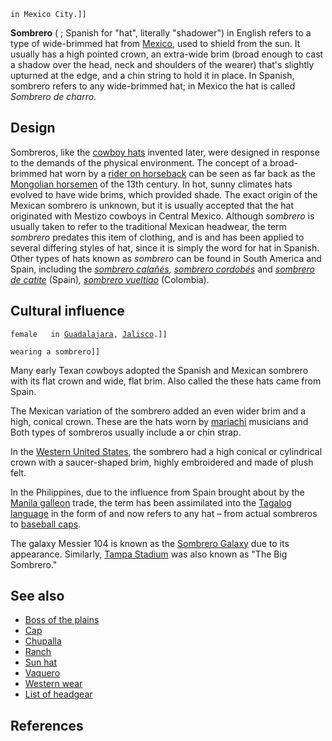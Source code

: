 `in Mexico City.]]`

**Sombrero** ( ; Spanish for "hat", literally "shadower") in English
refers to a type of wide-brimmed hat from [Mexico](Mexico "wikilink"),
used to shield from the sun. It usually has a high pointed crown, an
extra-wide brim (broad enough to cast a shadow over the head, neck and
shoulders of the wearer) that's slightly upturned at the edge, and a
chin string to hold it in place. In Spanish, sombrero refers to any
wide-brimmed hat; in Mexico the hat is called *Sombrero de charro*.

## Design

Sombreros, like the [cowboy hats](cowboy_hat "wikilink") invented later,
were designed in response to the demands of the physical environment.
The concept of a broad-brimmed hat worn by a [rider on
horseback](equestrianism "wikilink") can be seen as far back as the
[Mongolian horsemen](Mongol_invasion_of_Europe "wikilink") of the 13th
century. In hot, sunny climates hats evolved to have wide brims, which
provided shade. The exact origin of the Mexican sombrero is unknown, but
it is usually accepted that the hat originated with Mestizo cowboys in
Central Mexico. Although *sombrero* is usually taken to refer to the
traditional Mexican headwear, the term *sombrero* predates this item of
clothing, and is and has been applied to several differing styles of
hat, since it is simply the word for hat in Spanish. Other types of hats
known as *sombrero* can be found in South America and Spain, including
the *[sombrero calañés](sombrero_calañés "wikilink"), [sombrero
cordobés](sombrero_cordobés "wikilink")* and *[sombrero de
catite](sombrero_de_catite "wikilink")* (Spain)*, [sombrero
vueltiao](sombrero_vueltiao "wikilink")* (Colombia).

## Cultural influence

`female   in `[`Guadalajara`](Guadalajara "wikilink")`, `[`Jalisco`](Jalisco "wikilink")`.]]`

`wearing a sombrero]]`

Many early Texan cowboys adopted the Spanish and Mexican sombrero with
its flat crown and wide, flat brim. Also called the these hats came from
Spain.

The Mexican variation of the sombrero added an even wider brim and a
high, conical crown. These are the hats worn by
[mariachi](mariachi "wikilink") musicians and Both types of sombreros
usually include a or chin strap.

In the [Western United States](Western_United_States "wikilink"), the
sombrero had a high conical or cylindrical crown with a saucer-shaped
brim, highly embroidered and made of plush felt.

In the Philippines, due to the influence from Spain brought about by the
[Manila galleon](Manila_galleon "wikilink") trade, the term has been
assimilated into the [Tagalog language](Tagalog_language "wikilink") in
the form of and now refers to any hat – from actual sombreros to
[baseball caps](baseball_cap "wikilink").

The galaxy Messier 104 is known as the [Sombrero
Galaxy](Sombrero_Galaxy "wikilink") due to its appearance. Similarly,
[Tampa Stadium](Tampa_Stadium "wikilink") was also known as "The Big
Sombrero."

## See also

-   [Boss of the plains](Boss_of_the_plains "wikilink")
-   [Cap](Cap "wikilink")
-   [Chupalla](Chupalla "wikilink")
-   [Ranch](Ranch "wikilink")
-   [Sun hat](Sun_hat "wikilink")
-   [Vaquero](Vaquero "wikilink")
-   [Western wear](Western_wear "wikilink")
-   [List of headgear](List_of_headgear "wikilink")

## References